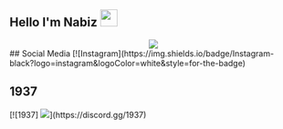 ## Hello I'm Nabiz <img src = "https://cdn.discordapp.com/emojis/906997689533759588.webp?size=96&quality=lossless" high="20px" width="30px">

<div align="center">
   <a href="https://discord.com/users/962809217083908196" target="_blank">
      <img src="https://lanyard-profile-readme.vercel.app/api/962809217083908196?bg=111111">
   </a>
</div>
## Social Media 
[![Instagram](https://img.shields.io/badge/Instagram-black?logo=instagram&logoColor=white&style=for-the-badge)&nbsp;

## 1937
<p>
[![1937] <img src = "https://media.discordapp.net/attachments/962844960447660122/989390545669484575/1937_AFis.png?width=1202&height=676">](https://discord.gg/1937)
</p>
